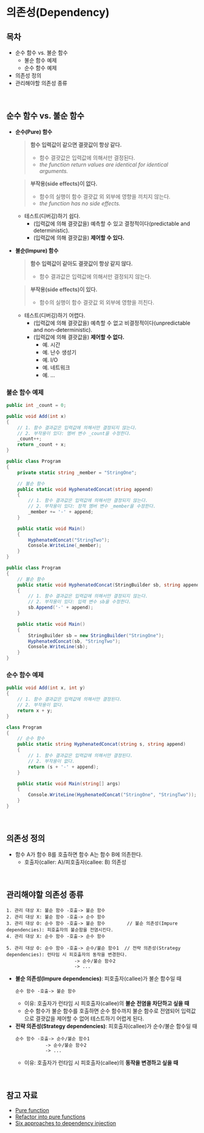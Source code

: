 # 의존성(Dependency)

## 목차
- 순수 함수 vs. 불순 함수
  - 불순 함수 예제
  - 순수 함수 예제
- 의존성 정의
- 관리해야할 의존성 종류

<br/>

## 순수 함수 vs. 불순 함수
- **순수(Pure) 함수**
  > **함수 입력값이 같으면 결괏값이 항상 같다.**
  > - 함수 결괏값은 입력값에 의해서만 결정된다.
  > - _the function return values are identical for identical arguments._

  > **부작용(side effects)이 없다.**
  > - 함수의 실행이 함수 결괏값 외 외부에 영향을 끼치지 않는다.
  > - _the function has no side effects._

  - 테스트(디버깅)하기 쉽다.
    - (입력값에 의해 결괏값을) 예측할 수 있고 결정적이다(predictable and deterministic).
    - (입력값에 의해 결괏값을) **제어할 수 있다.**
- **불순(Impure) 함수**
  > **함수 입력값이 같아도 결괏값이 항상 같지 않다.**
  > - 함수 결과값은 입력값에 의해서만 결정되지 않는다.

  > **부작용(side effects)이 있다.**
  > - 함수의 실행이 함수 결괏값 외 외부에 영향을 끼친다.

  - 테스트(디버깅)하기 어렵다.
    - (입력값에 의해 결괏값을) 예측할 수 없고 비결정적이다(unpredictable and non-deterministic).
    - (입력값에 의해 결괏값을) **제어할 수 없다.**
      - 예. 시간
      - 예. 난수 생성기
      - 예. I/O
      - 예. 네트워크
      - 예. ...

### 불순 함수 예제
```cs
public int _count = 0;

public void Add(int x)
{
    // 1. 함수 결과값은 입력값에 의해서만 결정되지 않는다.
    // 2. 부작용이 있다: 멤버 변수 _count을 수정한다.
    _count++;
    return _count + x;
}
```

```cs
public class Program
{
    private static string _member = "StringOne";

    // 불순 함수
    public static void HyphenatedConcat(string append)
    {
        // 1. 함수 결과값은 입력값에 의해서만 결정되지 않는다.
        // 2. 부작용이 있다: 정적 멤버 변수 _member을 수정한다.
        _member += '-' + append;
    }

    public static void Main()
    {
        HyphenatedConcat("StringTwo");
        Console.WriteLine(_member);
    }
}
```

```cs
public class Program
{
    // 불순 함수
    public static void HyphenatedConcat(StringBuilder sb, string append)
    {
        // 1. 함수 결과값은 입력값에 의해서만 결정되지 않는다.
        // 2. 부작용이 있다: 입력 변수 sb을 수정한다.
        sb.Append('-' + append);
    }

    public static void Main()
    {
        StringBuilder sb = new StringBuilder("StringOne");
        HyphenatedConcat(sb, "StringTwo");
        Console.WriteLine(sb);
    }
}
```

### 순수 함수 예제
```cs
public void Add(int x, int y)
{
    // 1. 함수 결과값은 입력값에 의해서만 결정된다.
    // 2. 부작용이 없다.
    return x + y;
}
```

```cs
class Program
{
    // 순수 함수
    public static string HyphenatedConcat(string s, string append)
    {
        // 1. 함수 결과값은 입력값에 의해서만 결정된다.
        // 2. 부작용이 없다.
        return (s + '-' + append);
    }

    public static void Main(string[] args)
    {
        Console.WriteLine(HyphenatedConcat("StringOne", "StringTwo"));
    }
}
```

<br/>

## 의존성 정의
- 함수 A가 함수 B를 호출하면 함수 A는 함수 B에 의존한다.
  - 호출자(caller: A)/피호출자(callee: B) 의존성

<br/>

## 관리해야할 의존성 종류
```
1. 관리 대상 X: 불순 함수 -호출-> 불순 함수
2. 관리 대상 X: 불순 함수 -호출-> 순수 함수
3. 관리 대상 O: 순수 함수 -호출-> 불순 함수        // 불순 의존성(Impure dependencies): 피호출자의 불순함을 전염시킨다.
4. 관리 대상 X: 순수 함수 -호출-> 순수 함수

5. 관리 대상 O: 순수 함수 -호출-> 순수/불순 함수1  // 전략 의존성(Strategy dependencies): 런타임 시 피호출자의 동작을 변경한다.
                         -> 순수/불순 함수2
                         -> ...
```

- **불순 의존성(Impure dependencies)**: 피호출자(callee)가 불순 함수일 때
  ```
  순수 함수 -호출-> 불순 함수
  ```
  - 이유: 호출자가 런타임 시 피호출자(callee)의 **불순 전염을 차단하고 싶을 때**
  - 순수 함수가 불순 함수를 호출하면 순수 함수까지 불순 함수로 전염되어 입력값으로 결괏값을 제어할 수 없어 테스트하기 어렵게 된다.
- **전략 의존성(Strategy dependencies)**: 피호출자(callee)가 순수/불순 함수일 때
  ```
  순수 함수 -호출-> 순수/불순 함수1
             -> 순수/불순 함수2
             -> ...
  ```
  - 이유: 호출자가 런타임 시 피호출자(callee)의 **동작을 변경하고 싶을 때**

<br/>

## 참고 자료
- [Pure function](https://en.wikipedia.org/wiki/Pure_function)
- [Refactor into pure functions](https://learn.microsoft.com/ko-kr/dotnet/standard/linq/refactor-pure-functions)
- [Six approaches to dependency injection](https://fsharpforfunandprofit.com/posts/dependencies/)
